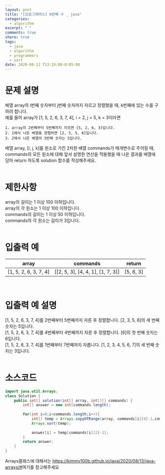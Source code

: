 ```yaml
---
layout: post
title: "[프로그래머스] K번째 수 _ java"
categories:
  - algorithm
excerpt: " "
comments: true
share: true
tags:
  - java
  - algorithm
  - programmers
  - sort
date: 2020-08-13 T13:19:00-0:05:00
---
```


# 문제 설명
배열 array의 i번째 숫자부터 j번째 숫자까지 자르고 정렬했을 때, k번째에 있는 수를 구하려 합니다. <br/>
예를 들어 array가 [1, 5, 2, 6, 3, 7, 4], i = 2, j = 5, k = 3이라면 <br/>

    1. array의 2번째부터 5번째까지 자르면 [5, 2, 6, 3]입니다.
    2. 1에서 나온 배열을 정렬하면 [2, 3, 5, 6]입니다.
    3. 2에서 나온 배열의 3번째 숫자는 5입니다.

배열 array, [i, j, k]를 원소로 가진 2차원 배열 commands가 매개변수로 주어질 때, commands의 모든 원소에 대해 앞서 설명한 연산을 적용했을 때 나온 결과를 배열에 담아 return 하도록 solution 함수를 작성해주세요.<br/><br/>

# 제한사항
array의 길이는 1 이상 100 이하입니다.<br/>
array의 각 원소는 1 이상 100 이하입니다.<br/>
commands의 길이는 1 이상 50 이하입니다.<br/>
commands의 각 원소는 길이가 3입니다.<br/><br/>

# 입출력 예

|array|commands|return|
|-----|------|-----|
|[1, 5, 2, 6, 3, 7, 4] |[[2, 5, 3], [4, 4, 1], [1, 7, 3]]|[5, 6, 3]|

<br/>

# 입출력 예 설명
[1, 5, 2, 6, 3, 7, 4]를 2번째부터 5번째까지 자른 후 정렬합니다. [2, 3, 5, 6]의 세 번째 숫자는 5입니다.<br/>
[1, 5, 2, 6, 3, 7, 4]를 4번째부터 4번째까지 자른 후 정렬합니다. [6]의 첫 번째 숫자는 6입니다.<br/>
[1, 5, 2, 6, 3, 7, 4]를 1번째부터 7번째까지 자릅니다. [1, 2, 3, 4, 5, 6, 7]의 세 번째 숫자는 3입니다.<br/><br/>


# 소스코드
```java
import java.util.Arrays;
class Solution {
    public int[] solution(int[] array, int[][] commands) {
        int[] answer = new int[commands.length];
        
        for(int i=0;i<commands.length;i++){
            int[] temp = Arrays.copyOfRange(array, commands[i][0]-1,commands[i][1]);
            Arrays.sort(temp);
            
            answer[i] = temp[commands[i][2]-1];
        }
        return answer;
    }
}
```

Arrays클래스에 대해서는 <https://kimmy100b.github.io/java/2020/08/13/java-arrays/#>여기를 참고해주세요